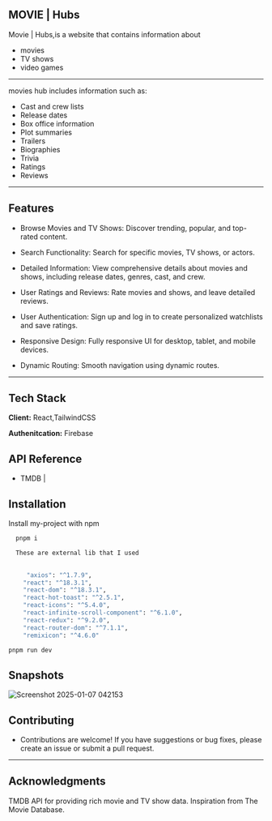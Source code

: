 
## MOVIE | Hubs
Movie |  Hubs,is a website that contains information about
- movies
- TV shows
- video games
---
movies hub includes information such as:
- Cast and crew lists
- Release dates
- Box office information
- Plot summaries
- Trailers
- Biographies
- Trivia
- Ratings
- Reviews
---

## Features 

- Browse Movies and TV Shows: Discover trending, popular, and top-rated content.

- Search Functionality: Search for specific movies, TV shows, or actors.

- Detailed Information: View comprehensive details about movies and shows, including release dates, genres, cast, and crew.

- User Ratings and Reviews: Rate movies and shows, and leave detailed reviews.

- User Authentication: Sign up and log in to create personalized watchlists and save ratings.

- Responsive Design: Fully responsive UI for desktop, tablet, and mobile devices.

- Dynamic Routing: Smooth navigation using dynamic routes.

---


## Tech Stack

**Client:** React,TailwindCSS

**Authenitcation:** Firebase



## API Reference
- TMDB | 
## Installation

Install my-project with npm

```bash Just type
  pnpm i
```
```bash Just type
  These are external lib that I used

  
     "axios": "^1.7.9",
    "react": "^18.3.1",
    "react-dom": "^18.3.1",
    "react-hot-toast": "^2.5.1",
    "react-icons": "^5.4.0",
    "react-infinite-scroll-component": "^6.1.0",
    "react-redux": "^9.2.0",
    "react-router-dom": "^7.1.1",
    "remixicon": "^4.6.0"

```

```bash Just type
pnpm run dev
```

## Snapshots
![Screenshot 2025-01-07 042153](https://github.com/user-attachments/assets/7d49f2e7-4848-464a-b1d6-41e69189cecf)



    
## Contributing

- Contributions are welcome! If you have suggestions or bug fixes, please create an issue or submit a pull request.

---
## Acknowledgments

TMDB API for providing rich movie and TV show data.
Inspiration from The Movie Database.
